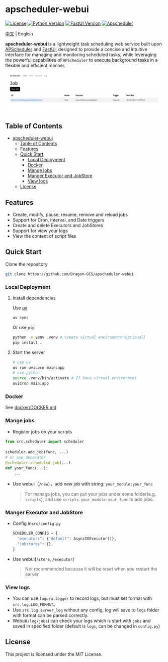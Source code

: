 # apscheduler-webui

[![License](https://img.shields.io/badge/License-MIT-blue.svg)](LICENSE) [![Python Version](https://img.shields.io/badge/Python-3.10%2B-green.svg)](https://www.python.org/downloads/release/python-380/) [![FastUI Version](https://img.shields.io/badge/FastUI-orange.svg)](https://fastui.fastapi.tiangolo.com/) [![Apscheduler](https://img.shields.io/badge/APScheduler-3.x-blue.svg)](https://github.com/agronholm/apscheduler)

[中文](README.md) | English

**apscheduler-webui** is a lightweight task scheduling web service built upon [APScheduler](https://github.com/agronholm/apscheduler) and [FastUI](https://fastui.fastapi.tiangolo.com/), designed to provide a concise and intuitive interface for managing and monitoring scheduled tasks, while leveraging the powerful capabilities of `APScheduler` to execute background tasks in a flexible and efficient manner.

![screenshot](./pictures/screenshot.png)

## Table of Contents

- [apscheduler-webui](#apscheduler-webui)
  - [Table of Contents](#table-of-contents)
  - [Features](#features)
  - [Quick Start](#quick-start)
    - [Local Deployment](#local-deployment)
    - [Docker](#docker)
    - [Mange jobs](#mange-jobs)
    - [Manger Executor and JobStore](#manger-executor-and-jobstore)
    - [View logs](#view-logs)
  - [License](#license)

## Features

- Create, modify, pause, resume, remove and reload jobs
- Support for Cron, Interval, and Date triggers
- Create and delete Executors and JobStores
- Support for view your logs
- View the content of script files

## Quick Start

Clone the repository

  ```bash
  git clone https://github.com/Dragon-GCS/apscheduler-webui
  ```

### Local Deployment

1. Install dependencies

    Use [uv](https://hellowac.github.io/uv-zh-cn/getting-started/installation/)

    ```bash
    uv sync
    ```

    Or use `pip`

    ```bash
    python -m venv .venv # Create virtual environment(Optional)
    pip install .
    ```

2. Start the server

    ```bash
    # use uv
    uv run uvicorn main:app
    # use python
    source .venv/bin/activate # If have virtual environment
    uvicron main:app
    ```

### Docker

See [docker/DOCKER.md](docker/DOCKER.md)

### Mange jobs

- Register jobs on your scripts

```python
from src.scheduler import scheduler

scheduler.add_job(func, ...)
# or use decorator
@scheduler.scheduled_job(...)
def your_func(...):
    ...
```

- Use webui（`/new`），add new job with string: `your_module:your_func`
  > For manage jobs, you can put your jobs under some folder(e.g. `scripts`), and use `scripts.your_module:your_func` to add jobs.

### Manger Executor and JobStore

- Config in`src/config.py`

  ```python
  SCHEDULER_CONFIG = {
    "executors": {"default": AsyncIOExecutor()},
    "jobstores": {},
  }
  ```

- Use webui(`/store`, `/executor`)
  > Not recommended because it will be reset when you restart the server

### View logs

- You can use `loguru.logger` to record logs, but must set format with `src.log.LOG_FORMAT`。
- Use `src.log.server_log` without any config, log will save to `logs` folder with format can be parsed correctly.
- Webui(`/log/jobs`) can check your logs which is start with `jobs` and saved in specified folder (default is `logs`, can be changed in `config.py`)

## License

This project is licensed under the MIT License.
